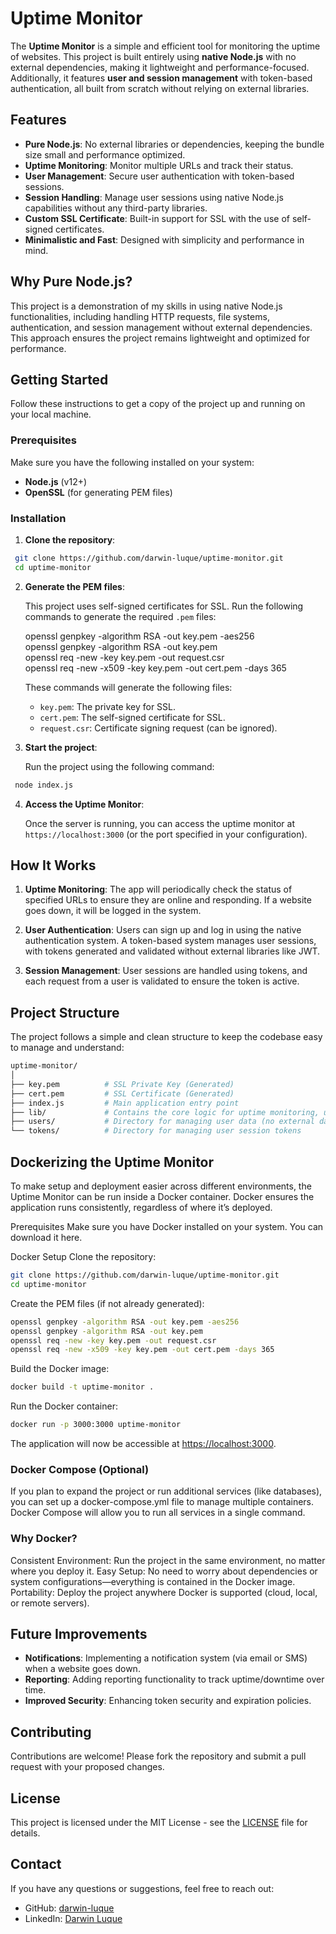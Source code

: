 # Uptime Monitor

The **Uptime Monitor** is a simple and efficient tool for monitoring the uptime of websites. This project is built entirely using **native Node.js** with no external dependencies, making it lightweight and performance-focused. Additionally, it features **user and session management** with token-based authentication, all built from scratch without relying on external libraries.

## Features

- **Pure Node.js**: No external libraries or dependencies, keeping the bundle size small and performance optimized.
- **Uptime Monitoring**: Monitor multiple URLs and track their status.
- **User Management**: Secure user authentication with token-based sessions.
- **Session Handling**: Manage user sessions using native Node.js capabilities without any third-party libraries.
- **Custom SSL Certificate**: Built-in support for SSL with the use of self-signed certificates.
- **Minimalistic and Fast**: Designed with simplicity and performance in mind.

## Why Pure Node.js?

This project is a demonstration of my skills in using native Node.js functionalities, including handling HTTP requests, file systems, authentication, and session management without external dependencies. This approach ensures the project remains lightweight and optimized for performance.

## Getting Started

Follow these instructions to get a copy of the project up and running on your local machine.

### Prerequisites

Make sure you have the following installed on your system:

- **Node.js** (v12+)
- **OpenSSL** (for generating PEM files)

### Installation

1. **Clone the repository**:

  ```bash
   git clone https://github.com/darwin-luque/uptime-monitor.git  
   cd uptime-monitor
  ```

2. **Generate the PEM files**:

   This project uses self-signed certificates for SSL. Run the following commands to generate the required `.pem` files:

   openssl genpkey -algorithm RSA -out key.pem -aes256  
   openssl genpkey -algorithm RSA -out key.pem  
   openssl req -new -key key.pem -out request.csr  
   openssl req -new -x509 -key key.pem -out cert.pem -days 365  

   These commands will generate the following files:
   - `key.pem`: The private key for SSL.
   - `cert.pem`: The self-signed certificate for SSL.
   - `request.csr`: Certificate signing request (can be ignored).

3. **Start the project**:

   Run the project using the following command:

  ```bash
   node index.js
  ```

4. **Access the Uptime Monitor**:

   Once the server is running, you can access the uptime monitor at `https://localhost:3000` (or the port specified in your configuration).

## How It Works

1. **Uptime Monitoring**: 
   The app will periodically check the status of specified URLs to ensure they are online and responding. If a website goes down, it will be logged in the system.
   
2. **User Authentication**:
   Users can sign up and log in using the native authentication system. A token-based system manages user sessions, with tokens generated and validated without external libraries like JWT.

3. **Session Management**:
   User sessions are handled using tokens, and each request from a user is validated to ensure the token is active.

## Project Structure

The project follows a simple and clean structure to keep the codebase easy to manage and understand:

```bash
uptime-monitor/  
│  
├── key.pem          # SSL Private Key (Generated)  
├── cert.pem         # SSL Certificate (Generated)  
├── index.js         # Main application entry point  
├── lib/             # Contains the core logic for uptime monitoring, user management, etc.  
├── users/           # Directory for managing user data (no external database)  
└── tokens/          # Directory for managing user session tokens  
```

## Dockerizing the Uptime Monitor

To make setup and deployment easier across different environments, the Uptime Monitor can be run inside a Docker container. Docker ensures the application runs consistently, regardless of where it’s deployed.

Prerequisites
Make sure you have Docker installed on your system. You can download it here.

Docker Setup
Clone the repository:

```bash
git clone https://github.com/darwin-luque/uptime-monitor.git
cd uptime-monitor
```

Create the PEM files (if not already generated):

```bash
openssl genpkey -algorithm RSA -out key.pem -aes256
openssl genpkey -algorithm RSA -out key.pem
openssl req -new -key key.pem -out request.csr
openssl req -new -x509 -key key.pem -out cert.pem -days 365
```

Build the Docker image:

```bash
docker build -t uptime-monitor .
```

Run the Docker container:

```bash
docker run -p 3000:3000 uptime-monitor
```

The application will now be accessible at [https://localhost:3000](https://localhost:3000).

### Docker Compose (Optional)

If you plan to expand the project or run additional services (like databases), you can set up a docker-compose.yml file to manage multiple containers. Docker Compose will allow you to run all services in a single command.

### Why Docker?

Consistent Environment: Run the project in the same environment, no matter where you deploy it.
Easy Setup: No need to worry about dependencies or system configurations—everything is contained in the Docker image.
Portability: Deploy the project anywhere Docker is supported (cloud, local, or remote servers).

## Future Improvements

- **Notifications**: Implementing a notification system (via email or SMS) when a website goes down.
- **Reporting**: Adding reporting functionality to track uptime/downtime over time.
- **Improved Security**: Enhancing token security and expiration policies.

## Contributing

Contributions are welcome! Please fork the repository and submit a pull request with your proposed changes.

## License

This project is licensed under the MIT License - see the [LICENSE](LICENSE) file for details.

## Contact

If you have any questions or suggestions, feel free to reach out:

- GitHub: [darwin-luque](https://github.com/darwin-luque)
- LinkedIn: [Darwin Luque](https://www.linkedin.com/in/darwin-luque/)
